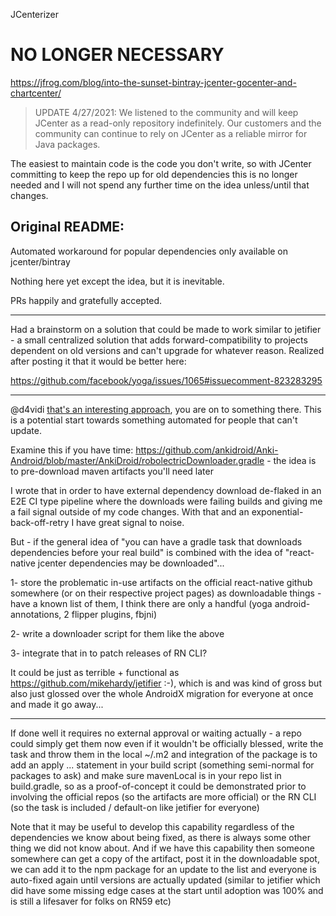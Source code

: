 JCenterizer

# NO LONGER NECESSARY

https://jfrog.com/blog/into-the-sunset-bintray-jcenter-gocenter-and-chartcenter/

> UPDATE 4/27/2021: We listened to the community and will keep JCenter as a read-only repository indefinitely. Our customers and the community can continue to rely on JCenter as a reliable mirror for Java packages.


The easiest to maintain code is the code you don't write, so with JCenter committing to keep the repo up for old dependencies this is no longer needed and I will not spend any further time on the idea unless/until that changes.


## Original README:

Automated workaround for popular dependencies only available on jcenter/bintray

Nothing here yet except the idea, but it is inevitable.

PRs happily and gratefully accepted.


----

Had a brainstorm on a solution that could be made to work similar to jetifier - a small centralized solution that adds forward-compatibility to projects dependent on old versions and can't upgrade for whatever reason. Realized after posting it that it would be better here:

https://github.com/facebook/yoga/issues/1065#issuecomment-823283295

----

@d4vidi [that's an interesting approach](https://github.com/facebook/yoga/issues/1065#issuecomment-823268654), you are on to something there. This is a potential start towards something automated for people that can't update.

Examine this if you have time: https://github.com/ankidroid/Anki-Android/blob/master/AnkiDroid/robolectricDownloader.gradle - the idea is to pre-download maven artifacts you'll need later

I wrote that in order to have external dependency download de-flaked in an E2E CI type pipeline where the downloads were failing builds and giving me a fail signal outside of my code changes. With that and an exponential-back-off-retry I have great signal to noise.

But - if the general idea of "you can have a gradle task that downloads dependencies before your real build" is combined with the idea of "react-native jcenter dependencies may be downloaded"...

1- store the problematic in-use artifacts on the official react-native github somewhere (or on their respective project pages) as downloadable things - have a known list of them, I think there are only a handful (yoga android-annotations, 2 flipper plugins, fbjni)

2- write a downloader script for them like the above

3- integrate that in to patch releases of RN CLI?

It could be just as terrible + functional as https://github.com/mikehardy/jetifier :-), which is and was kind of gross but also just glossed over the whole AndroidX migration for everyone at once and made it go away...

----

If done well it requires no external approval or waiting actually - a repo could simply get them now even if it wouldn't be officially blessed, write the task and throw them in the local ~/.m2 and integration of the package is to add an apply ... statement in your build script (something semi-normal for packages to ask) and make sure mavenLocal is in your repo list in build.gradle, so as a proof-of-concept it could be demonstrated prior to involving the official repos (so the artifacts are more official) or the RN CLI (so the task is included / default-on like jetifier for everyone)

Note that it may be useful to develop this capability regardless of the dependencies we know about being fixed, as there is always some other thing we did not know about. And if we have this capability then someone somewhere can get a copy of the artifact, post it in the downloadable spot, we can add it to the npm package for an update to the list and everyone is auto-fixed again until versions are actually updated (similar to jetifier which did have some missing edge cases at the start until adoption was 100% and is still a lifesaver for folks on RN59 etc)
